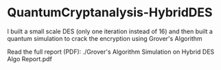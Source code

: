 # QuantumCryptanalysis-HybridDES
I built a small scale DES (only one iteration instead of 16) and then built a quantum simulation to crack the encryption using Grover's Algorithm

Read the full report (PDF): ./Grover's Algorithm Simulation on Hybrid DES Algo Report.pdf

